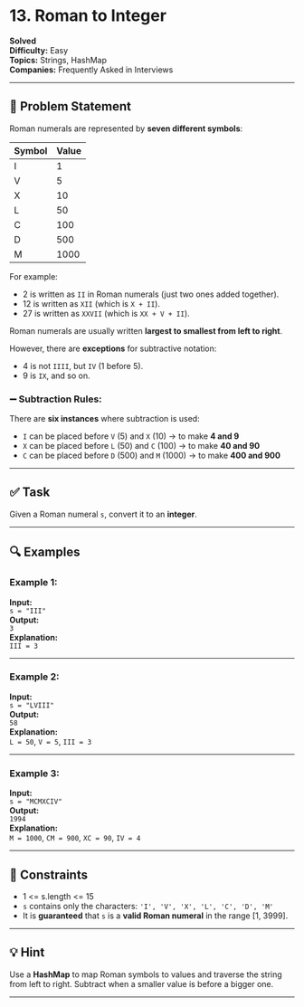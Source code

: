 # 13. Roman to Integer

**Solved**  
**Difficulty:** Easy  
**Topics:** Strings, HashMap  
**Companies:** Frequently Asked in Interviews  

---

## 📜 Problem Statement

Roman numerals are represented by **seven different symbols**:

| Symbol | Value |
|--------|-------|
| I      | 1     |
| V      | 5     |
| X      | 10    |
| L      | 50    |
| C      | 100   |
| D      | 500   |
| M      | 1000  |

For example:
- 2 is written as `II` in Roman numerals (just two ones added together).
- 12 is written as `XII` (which is `X + II`).
- 27 is written as `XXVII` (which is `XX + V + II`).

Roman numerals are usually written **largest to smallest from left to right**.

However, there are **exceptions** for subtractive notation:
- 4 is not `IIII`, but `IV` (1 before 5).
- 9 is `IX`, and so on.

### ➖ Subtraction Rules:

There are **six instances** where subtraction is used:

- `I` can be placed before `V` (5) and `X` (10) → to make **4 and 9**
- `X` can be placed before `L` (50) and `C` (100) → to make **40 and 90**
- `C` can be placed before `D` (500) and `M` (1000) → to make **400 and 900**

---

## ✅ Task

Given a Roman numeral `s`, convert it to an **integer**.

---

## 🔍 Examples

### Example 1:
**Input:**  
`s = "III"`  
**Output:**  
`3`  
**Explanation:**  
`III = 3`

---

### Example 2:
**Input:**  
`s = "LVIII"`  
**Output:**  
`58`  
**Explanation:**  
`L = 50`, `V = 5`, `III = 3`

---

### Example 3:
**Input:**  
`s = "MCMXCIV"`  
**Output:**  
`1994`  
**Explanation:**  
`M = 1000`, `CM = 900`, `XC = 90`, `IV = 4`

---

## 🧾 Constraints

- 1 <= s.length <= 15  
- `s` contains only the characters: `'I', 'V', 'X', 'L', 'C', 'D', 'M'`  
- It is **guaranteed** that `s` is a **valid Roman numeral** in the range [1, 3999].

---

## 💡 Hint

Use a **HashMap** to map Roman symbols to values and traverse the string from left to right. Subtract when a smaller value is before a bigger one.

---
